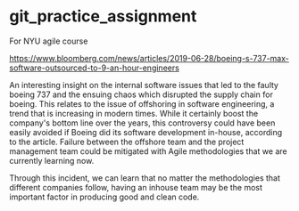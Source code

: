 # git_practice_assignment
For NYU agile course

https://www.bloomberg.com/news/articles/2019-06-28/boeing-s-737-max-software-outsourced-to-9-an-hour-engineers

An interesting insight on the internal software issues that led to the faulty boeing 737 and the ensuing chaos which disrupted
the supply chain for boeing. This relates to the issue of offshoring in software engineering, a trend that is increasing in modern
times. While it certainly boost the company's bottom line over the years, this controversy could have been easily avoided if 
Boeing did its software development in-house, according to the article. Failure between the offshore team and the project management
team could be mitigated with Agile methodologies that we are currently learning now. 

Through this incident, we can learn that no matter the methodologies that different companies follow, having an inhouse team may be
the most important factor in producing good and clean code.
